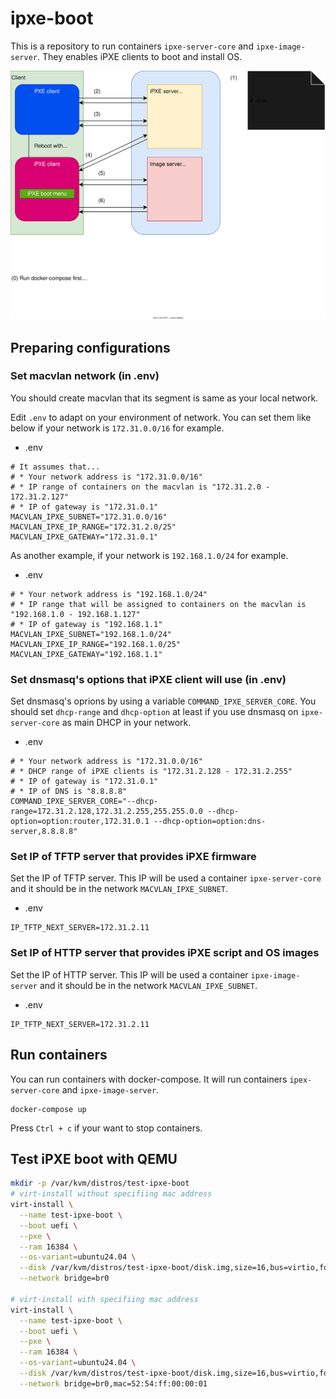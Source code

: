 # ipxe-boot
This is a repository to run containers `ipxe-server-core` and `ipxe-image-server`.
They enables iPXE clients to boot and install OS.

![Boot sequence of ipxe-boot](https://raw.githubusercontent.com/TsutomuNakamura/references/main/drawio/TsutomuNakamura/ipxe-boot/main/Diagrams-ipxe-boot-flow.svg "ipxe-boot sequence")

## Preparing configurations
### Set macvlan network (in .env)
You should create macvlan that its segment is same as your local network.

Edit `.env` to adapt on your environment of network.
You can set them like below if your network is `172.31.0.0/16` for example.

* .env
```
# It assumes that...
# * Your network address is "172.31.0.0/16"
# * IP range of containers on the macvlan is "172.31.2.0 - 172.31.2.127"
# * IP of gateway is "172.31.0.1"
MACVLAN_IPXE_SUBNET="172.31.0.0/16"
MACVLAN_IPXE_IP_RANGE="172.31.2.0/25"
MACVLAN_IPXE_GATEWAY="172.31.0.1"
```

As another example, if your network is `192.168.1.0/24` for example.

* .env
```
# * Your network address is "192.168.1.0/24"
# * IP range that will be assigned to containers on the macvlan is "192.168.1.0 - 192.168.1.127"
# * IP of gateway is "192.168.1.1"
MACVLAN_IPXE_SUBNET="192.168.1.0/24"
MACVLAN_IPXE_IP_RANGE="192.168.1.0/25"
MACVLAN_IPXE_GATEWAY="192.168.1.1"
```

### Set dnsmasq's options that iPXE client will use (in .env)
Set dnsmasq's oprions by using a variable `COMMAND_IPXE_SERVER_CORE`.
You should set `dhcp-range` and `dhcp-option` at least if you use dnsmasq on `ipxe-server-core` as main DHCP in your network.

* .env
```
# * Your network address is "172.31.0.0/16"
# * DHCP range of iPXE clients is "172.31.2.128 - 172.31.2.255"
# * IP of gateway is "172.31.0.1"
# * IP of DNS is "8.8.8.8"
COMMAND_IPXE_SERVER_CORE="--dhcp-range=172.31.2.128,172.31.2.255,255.255.0.0 --dhcp-option=option:router,172.31.0.1 --dhcp-option=option:dns-server,8.8.8.8"
```

### Set IP of TFTP server that provides iPXE firmware
Set the IP of TFTP server.
This IP will be used a container `ipxe-server-core` and it should be in the network `MACVLAN_IPXE_SUBNET`.

* .env
```
IP_TFTP_NEXT_SERVER=172.31.2.11
```

### Set IP of HTTP server that provides iPXE script and OS images
Set the IP of HTTP server.
This IP will be used a container `ipxe-image-server` and it should be in the network `MACVLAN_IPXE_SUBNET`.

* .env
```
IP_TFTP_NEXT_SERVER=172.31.2.11
```

## Run containers
You can run containers with docker-compose.
It will run containers `ipex-server-core` and `ipxe-image-server`.

```
docker-compose up
```

Press `Ctrl + c` if your want to stop containers.

## Test iPXE boot with QEMU

```bash
mkdir -p /var/kvm/distros/test-ipxe-boot
# virt-install without specifiing mac address
virt-install \
  --name test-ipxe-boot \
  --boot uefi \
  --pxe \
  --ram 16384 \
  --os-variant=ubuntu24.04 \
  --disk /var/kvm/distros/test-ipxe-boot/disk.img,size=16,bus=virtio,format=qcow2 \
  --network bridge=br0

# virt-install with specifiing mac address
virt-install \
  --name test-ipxe-boot \
  --boot uefi \
  --pxe \
  --ram 16384 \
  --os-variant=ubuntu24.04 \
  --disk /var/kvm/distros/test-ipxe-boot/disk.img,size=16,bus=virtio,format=qcow2 \
  --network bridge=br0,mac=52:54:ff:00:00:01
```

